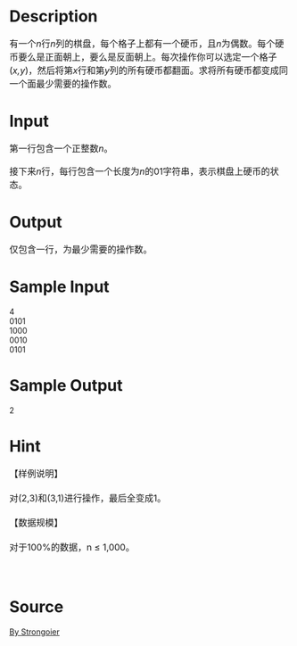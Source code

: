 
# Description

<div class="content"><div><span style="font-size: medium">有一个<i>n</i>行<i>n</i>列的棋盘，每个格子上都有一个硬币，且<i>n</i>为偶数。每个硬币要么是正面朝上，要么是反面朝上。每次操作你可以选定一个格子(<i>x,y</i>)，然后将第<i>x</i>行和第<i>y</i>列的所有硬币都翻面。求将所有硬币都变成同一个面最少需要的操作数。</span></div></div>

# Input

<div class="content"><div style="margin: 13pt 0cm"><span style="font-size: medium">第一行包含一个正整数<i>n</i>。</span></div>
<div><span style="font-size: medium">接下来<i>n</i>行，每行包含一个长度为<i>n</i>的01字符串，表示棋盘上硬币的状态。</span></div></div>

# Output

<div class="content"><div style="margin: 13pt 0cm"><span style="font-size: medium">仅包含一行，为最少需要的操作数。</span></div></div>

# Sample Input

<div class="content"><span class="sampledata">4<br/>
0101<br/>
1000<br/>
0010<br/>
0101<br/>
</span></div>

# Sample Output

<div class="content"><span class="sampledata">2<br/>
</span></div>

# Hint

<div class="content"><p></p><p><span style="font-size: medium">【样例说明】<br/><br/>
对(2,3)和(3,1)进行操作，最后全变成1。<br/><br/>
【数据规模】<br/><br/>
对于100%的数据，n ≤ 1,000。<br/><br/>
 </span></p><p></p></div>

# Source

<div class="content"><p><a href="problemset.php?search=By Strongoier">By Strongoier</a></p></div>

